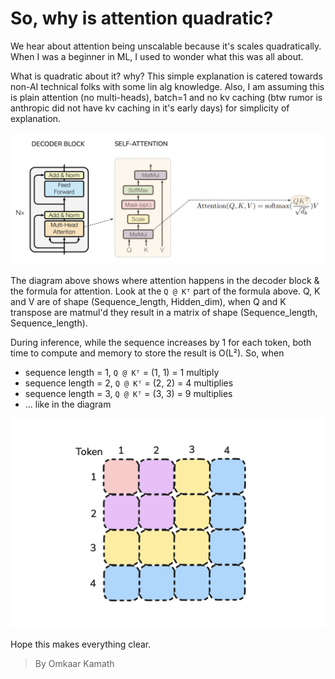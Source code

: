 # So, why is attention quadratic?

We hear about attention being unscalable because it's scales quadratically. When I was a beginner in ML, I used to wonder what this was all about.

What is quadratic about it? why? This simple explanation is catered towards non-AI technical folks with some lin alg knowledge. Also, I am assuming this is plain attention (no multi-heads), batch=1 and no kv caching (btw rumor is anthropic did not have kv caching in it's early days) for simplicity of explanation.

![Self-attention diagram (Q, K, V) inside a Transformer decoder block with masking, scaling and softmax](https://raw.githubusercontent.com/omkaark/omkaark.github.io/refs/heads/main/public/5-quadratic-attention/attention.png?raw=true)

The diagram above shows where attention happens in the decoder block & the formula for attention. Look at the `Q @ Kᵀ` part of the formula above. Q, K and V are of shape (Sequence_length, Hidden_dim), when Q and K transpose are matmul'd they result in a matrix of shape (Sequence_length, Sequence_length). 

During inference, while the sequence increases by 1 for each token, both time to compute and memory to store the result is O(L²). So, when 
- sequence length = 1, `Q @ Kᵀ` = (1, 1) = 1 multiply
- sequence length = 2, `Q @ Kᵀ` = (2, 2) = 4 multiplies
- sequence length = 3, `Q @ Kᵀ` = (3, 3) = 9 multiplies
- ... like in the diagram

![Causal self-attention mask: each token attends to itself and past tokens only (lower-triangular)](https://raw.githubusercontent.com/omkaark/omkaark.github.io/refs/heads/main/public/5-quadratic-attention/qkt.png?raw=true)

Hope this makes everything clear.

> By Omkaar Kamath